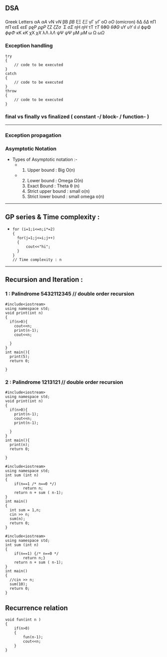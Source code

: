 ## DSA 
###
Greek Letters
αA
$\alpha A$	νN
$\nu N$
βB
$\beta B$	ξΞ
$\xi\Xi$
γΓ
$\gamma \Gamma$	oO
$o O$ (omicron)
δΔ
$\delta \Delta$	πΠ
$\pi \Pi$
ϵεE
$\epsilon \varepsilon E$	ρϱP
$\rho\varrho P$
ζZ
$\zeta Z \sigma \,\!$	Σ
$\sigma \Sigma$
ηH
$\eta H$	τT
$\tau T$
θϑΘ
$\theta \vartheta \Theta$	υΥ
$\upsilon \Upsilon$
ιI
$\iota I$	ϕφΦ
$\phi \varphi \Phi$
κK
$\kappa K$	χX
$\chi X$
λΛ
$\lambda \Lambda$	ψΨ
$\psi \Psi$
μM
$\mu M$	ω Ω
$\omega \Omega$

### Exception handling
```
try
{
    // code to be executed
}
catch
{
    // code to be executed
}
throw
{
    // code to be executed
}
```
### final vs finally vs finalized ( constant -/ block- / function- )
---
### Exception propagation 

### Asymptotic Notation 
- Types of Asymptotic notation :-
    - 1) Upper bound : Big O(n)
    - 2) Lower bound : Omega Ω(n)
      3) Exact Bound : Theta θ (n)
      4) Strict upper bound : small o(n)
      5) Strict lower bound : small omega o(n)
---
## GP series  & Time complexity  :
- ```
  for (i=1;i<=n;i*=2)
  {
    for(j=1;j<=i;j++)
    {
        cout<<"hi";
    }
  }
  // Time complexity : n
---
## Recursion and Iteration : 
### 1 : Palindrome 5432112345 // double order recursion
```
#include<iostream>
using namespace std;
void print(int n)
{
  if(n>0){
    cout<<n;
    print(n-1);
    cout<<n;
    
  }
}
int main(){
  print(5);
  return 0;
  
}
```
### 2 : Palindrome 1213121 // double order recursion
```
#include<iostream>
using namespace std;
void print(int n)
{
  if(n>0){
    print(n-1);
    cout<<n;
    print(n-1);
    
  }
}
int main(){
  print(n);
  return 0;
  
}
```
```
#include<iostream>
using namespace std;
int sum (int n)
{
    if(n==1 /* n==0 */)
        return n;
    return n + sum ( n-1);
}
int main()
{  
  int sum = 1,n;
  cin >> n;
  sum(n);
  return 0;
}
```
```
#include<iostream>
using namespace std;
int sum (int n)
{
    if(n==1) {/* n==0 */
        return n;}
    return n + sum ( n-1);
}
int main()
{  
  //cin >> n;
  sum(10);
  return 0;
}
```
## Recurrence relation 
```
void fun(int n )
{
    if(n>0)
    {
        fun(n-1);
        cout<<n;
    }
}
```